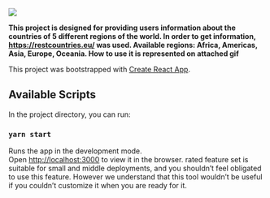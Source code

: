 ![](demo.gif)

**This project is designed for providing users information about the countries of 5 different regions of the world. In order to get information, https://restcountries.eu/ was used. Available regions: Africa, Americas, Asia, Europe, Oceania. How to use it is represented on attached gif**

This project was bootstrapped with [Create React App](https://github.com/facebook/create-react-app).

## Available Scripts

In the project directory, you can run:

### `yarn start`

Runs the app in the development mode.<br />
Open [http://localhost:3000](http://localhost:3000) to view it in the browser.
rated feature set is suitable for small and middle deployments, and you shouldn’t feel obligated to use this feature. However we understand that this tool wouldn’t be useful if you couldn’t customize it when you are ready for it.
